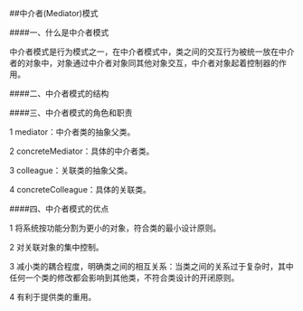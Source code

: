 ##中介者(Mediator)模式

####一、什么是中介者模式

中介者模式是行为模式之一，在中介者模式中，类之间的交互行为被统一放在中介者的对象中，对象通过中介者对象同其他对象交互，中介者对象起着控制器的作用。

####二、中介者模式的结构

####三、中介者模式的角色和职责

1 mediator：中介者类的抽象父类。

2 concreteMediator：具体的中介者类。

3 colleague：关联类的抽象父类。

4 concreteColleague：具体的关联类。

####四、中介者模式的优点

1 将系统按功能分割为更小的对象，符合类的最小设计原则。

2 对关联对象的集中控制。

3 减小类的耦合程度，明确类之间的相互关系：当类之间的关系过于复杂时，其中任何一个类的修改都会影响到其他类，不符合类设计的开闭原则。

4 有利于提供类的重用。
